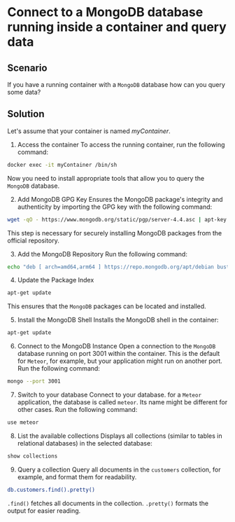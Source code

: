 # Connect to a MongoDB database running inside a container and query data

## Scenario

If you have a running container with a `MongoDB` database how can you query some data?

## Solution

Let's assume that your container is named *myContainer*.

1) Access the container
To access the running container, run the following command:
```sh
docker exec -it myContainer /bin/sh
```

Now you need to install appropriate tools that allow you to query the `MongoDB` database.

2) Add MongoDB GPG Key
Ensures the MongoDB package's integrity and authenticity by importing the GPG key with the following command:
```sh
wget -qO - https://www.mongodb.org/static/pgp/server-4.4.asc | apt-key add -
```
This step is necessary for securely installing MongoDB packages from the official repository.

3) Add the MongoDB Repository
Run the following command:
```sh
echo "deb [ arch=amd64,arm64 ] https://repo.mongodb.org/apt/debian buster/mongodb-org/4.4 main" | tee /etc/apt/sources.list.d/mongodb-org-4.4.list
```

4) Update the Package Index
```sh
apt-get update
```
This ensures that the `MongoDB` packages can be located and installed.

5) Install the MongoDB Shell
Installs the MongoDB shell in the container:
```sh
apt-get update
```

6) Connect to the MongoDB Instance
Open a connection to the `MongoDB` database running on port 3001 within the container. This is the default for `Meteor`, for example, but your application might run on another port. Run the following command:
```sh
mongo --port 3001
```

7) Switch to your database
Connect to your database. for a `Meteor` application, the database is called  `meteor`. Its name might be different for other cases. Run the following command:
```sh
use meteor
```

8) List the available collections
Displays all collections (similar to tables in relational databases) in the selected database:
```sh
show collections
```

9) Query a collection
Query all documents in the `customers` collection, for example, and format them for readability.
```sh
db.customers.find().pretty()
```
`.find()` fetches all documents in the collection.
`.pretty()` formats the output for easier reading.
